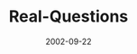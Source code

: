 ---
layout: music 
title: "Real-Questions"
series: "Living Out Loud"
date: 2002-09-22 
description: "What does it mean to live out loud?"
audio: "http://s3.amazonaws.com/crossroadsaudiomessages/Real Questions.mp3"
audio-duration: "36:17"
---